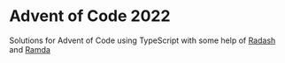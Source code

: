 # Advent of Code 2022

Solutions for Advent of Code using TypeScript 
with some help of [Radash](https://github.com/rayepps/radash)
and [Ramda](https://github.com/ramda/ramda)
